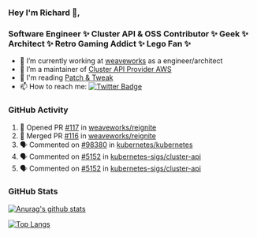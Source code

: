 ### Hey I'm Richard 👋, 

<h3 align="left">Software Engineer ✨ Cluster API & OSS Contributor ✨ Geek ✨ Architect ✨ Retro Gaming Addict ✨ Lego Fan ✨</h3>

- 🔭 I’m currently working at [weaveworks](https://github.com/weaveworks) as a engineer/architect
- 👯 I’m a maintainer of [Cluster API Provider AWS](https://github.com/kubernetes-sigs/cluster-api-provider-aws)
- 💬 I'm reading [Patch & Tweak](https://bjooks.com/products/patch-tweak-exploring-modular-synthesis)
- 📫 How to reach me: [![Twitter Badge](https://img.shields.io/badge/-@fruit_case-00acee?style=flat&logo=Twitter&logoColor=white)](https://twitter.com/intent/follow?screen_name=fruit_case "Follow on Twitter")

### GitHub Activity 

<!--START_SECTION:activity-->
1. 💪 Opened PR [#117](https://github.com/weaveworks/reignite/pull/117) in [weaveworks/reignite](https://github.com/weaveworks/reignite)
2. 🎉 Merged PR [#116](https://github.com/weaveworks/reignite/pull/116) in [weaveworks/reignite](https://github.com/weaveworks/reignite)
3. 🗣 Commented on [#98380](https://github.com/kubernetes/kubernetes/issues/98380) in [kubernetes/kubernetes](https://github.com/kubernetes/kubernetes)
4. 🗣 Commented on [#5152](https://github.com/kubernetes-sigs/cluster-api/issues/5152) in [kubernetes-sigs/cluster-api](https://github.com/kubernetes-sigs/cluster-api)
5. 🗣 Commented on [#5152](https://github.com/kubernetes-sigs/cluster-api/issues/5152) in [kubernetes-sigs/cluster-api](https://github.com/kubernetes-sigs/cluster-api)
<!--END_SECTION:activity-->

### GitHub Stats

[![Anurag's github stats](https://github-readme-stats.vercel.app/api?username=richardcase&count_private=true&show_icons=true)](https://github.com/anuraghazra/github-readme-stats)

[![Top Langs](https://github-readme-stats.vercel.app/api/top-langs/?username=richardcase&hide=html&layout=compact)](https://github.com/anuraghazra/github-readme-stats)
